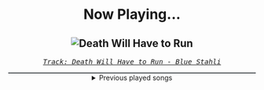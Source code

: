 <div align="center"> 
<h1>Now Playing...</h1>

![Death Will Have to Run](https://i.scdn.co/image/ab67616d00001e0251172d9142e78e04bd89e6e3)
--
_<samp><a href="https://open.spotify.com/track/6lBoKkLHCP3yFcyVmKZ8I8">Track: Death Will Have to Run - Blue Stahli</a></samp>_

<div style="border: 1px #4B5054 solid"></div>
<details>
  <summary>
    Previous played songs
  </summary>
  <table>
    <thead>
      <tr>
        <th>
          Artist
        </th>
        <th>
          Song
        </th>
        <th>
          Link
        </th>
      </tr>
    </thead>
    <tbody>
      <tr><td>Blue Stahli</td><td>Death Will Have to Run</td><td><a href="https://open.spotify.com/track/6lBoKkLHCP3yFcyVmKZ8I8">https://open.spotify.com/track/6lBoKkLHCP3yFcyVmKZ8I8</a></td></tr><tr><td>Cliff Lin</td><td>Thought Crimes</td><td><a href="https://open.spotify.com/track/3DlxHTbl2ZxoOv2Fex1wbL">https://open.spotify.com/track/3DlxHTbl2ZxoOv2Fex1wbL</a></td></tr><tr><td>Dubmood</td><td>The Scene Is Dead (MASTER BOOT RECORD Remix)</td><td><a href="https://open.spotify.com/track/4WxmlI6IjRJJYcfRHU25BB">https://open.spotify.com/track/4WxmlI6IjRJJYcfRHU25BB</a></td></tr><tr><td>Titan Slayer</td><td>Sisters of Fury</td><td><a href="https://open.spotify.com/track/44fg7lY2t13gxoIkkj7647">https://open.spotify.com/track/44fg7lY2t13gxoIkkj7647</a></td></tr><tr><td>Daedric</td><td>Only</td><td><a href="https://open.spotify.com/track/78mRHKaxVgKcIcVVwbLBFR">https://open.spotify.com/track/78mRHKaxVgKcIcVVwbLBFR</a></td></tr><tr><td>3FORCE</td><td>Insect</td><td><a href="https://open.spotify.com/track/2k6haAow9xxEwsh9nbeeXV">https://open.spotify.com/track/2k6haAow9xxEwsh9nbeeXV</a></td></tr><tr><td>Klayton</td><td>Legion</td><td><a href="https://open.spotify.com/track/0TsEwBmKTPwMumTIOktngD">https://open.spotify.com/track/0TsEwBmKTPwMumTIOktngD</a></td></tr><tr><td>Fury Weekend</td><td>Knightriders</td><td><a href="https://open.spotify.com/track/4YyG15mMNRqjYCH3S7aBw0">https://open.spotify.com/track/4YyG15mMNRqjYCH3S7aBw0</a></td></tr><tr><td>Xtortion Audio</td><td>Carbine</td><td><a href="https://open.spotify.com/track/0pPmcWxIelLAMRivzUp117">https://open.spotify.com/track/0pPmcWxIelLAMRivzUp117</a></td></tr><tr><td>Blue Stahli</td><td>One Last Breath</td><td><a href="https://open.spotify.com/track/2OdHfPyOEGrS9jI2dBexKL">https://open.spotify.com/track/2OdHfPyOEGrS9jI2dBexKL</a></td></tr><tr><td>Nitroverts</td><td>Lockdown</td><td><a href="https://open.spotify.com/track/10rFQxcdJc6g6zN260pV3k">https://open.spotify.com/track/10rFQxcdJc6g6zN260pV3k</a></td></tr><tr><td>Cliff Lin</td><td>Dawn Awaits</td><td><a href="https://open.spotify.com/track/2j37hocc4qZ10RMpj8CSJ4">https://open.spotify.com/track/2j37hocc4qZ10RMpj8CSJ4</a></td></tr><tr><td>Gabriel Shadid & Tobias Marberger</td><td>Enraged</td><td><a href="https://open.spotify.com/track/3sH8I7tz1S3mSKjjei6fr1">https://open.spotify.com/track/3sH8I7tz1S3mSKjjei6fr1</a></td></tr><tr><td>Celldweller</td><td>How This All Began</td><td><a href="https://open.spotify.com/track/2fIyG7ftuHrv6ve5dPCGJ9">https://open.spotify.com/track/2fIyG7ftuHrv6ve5dPCGJ9</a></td></tr><tr><td>FreqGen</td><td>Future 1999</td><td><a href="https://open.spotify.com/track/4Qkhala7vuhpjGSgC1gofK">https://open.spotify.com/track/4Qkhala7vuhpjGSgC1gofK</a></td></tr><tr><td>Titan Slayer</td><td>Into The Void</td><td><a href="https://open.spotify.com/track/5xWr6C3IES9lWflocM4G3h">https://open.spotify.com/track/5xWr6C3IES9lWflocM4G3h</a></td></tr><tr><td>Void Chapter</td><td>Reclaimer - Extended</td><td><a href="https://open.spotify.com/track/4FqHoT6A2LhKrZFJMkYG7S">https://open.spotify.com/track/4FqHoT6A2LhKrZFJMkYG7S</a></td></tr><tr><td>Paul Udarov</td><td>Anti-Hero</td><td><a href="https://open.spotify.com/track/3QHCjtfR5SJGUXv3F0PocG">https://open.spotify.com/track/3QHCjtfR5SJGUXv3F0PocG</a></td></tr><tr><td>Battlejuice</td><td>Horror Show</td><td><a href="https://open.spotify.com/track/1wTQIysZsx8XsvwTx0wE6z">https://open.spotify.com/track/1wTQIysZsx8XsvwTx0wE6z</a></td></tr><tr><td>Andromida</td><td>Abandon (feat. Daedric)</td><td><a href="https://open.spotify.com/track/2bCCrCJrdwI0GyVxt52JBT">https://open.spotify.com/track/2bCCrCJrdwI0GyVxt52JBT</a></td></tr>
    </tbody>
  </table>
</details>

</div>
